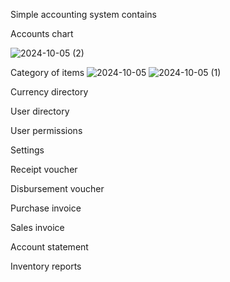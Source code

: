 Simple accounting system contains

Accounts chart

![2024-10-05 (2)](https://github.com/user-attachments/assets/cdd78498-9e48-4d7e-9598-c891b7e618d8)

Category of items
![2024-10-05](https://github.com/user-attachments/assets/09cb20e9-7473-427b-a965-466e21bfacbc)
![2024-10-05 (1)](https://github.com/user-attachments/assets/db258dfe-a9ba-4eea-b1de-a0057f648334)

Currency directory

User directory

User permissions

Settings

Receipt voucher

Disbursement voucher

Purchase invoice

Sales invoice

Account statement

Inventory reports
